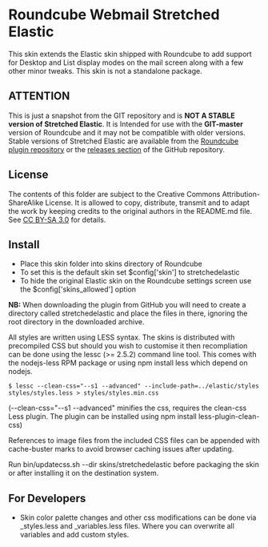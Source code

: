 Roundcube Webmail Stretched Elastic
===================================
This skin extends the Elastic skin shipped with Roundcube to add support for
Desktop and List display modes on the mail screen along with a few other
minor tweaks. This skin is not a standalone package.

ATTENTION
---------
This is just a snapshot from the GIT repository and is **NOT A STABLE version
of Stretched Elastic**. It is Intended for use with the **GIT-master** version
of Roundcube and it may not be compatible with older versions. Stable versions
of Stretched Elastic are available from the [Roundcube plugin repository][rcplugrepo]
or the [releases section][releases] of the GitHub repository.

License
-------
The contents of this folder are subject to the Creative Commons
Attribution-ShareAlike License. It is allowed to copy, distribute,
transmit and to adapt the work by keeping credits to the original
authors in the README.md file. See [CC BY-SA 3.0][ccv3] for details.

Install
-------
* Place this skin folder into skins directory of Roundcube
* To set this is the default skin set $config['skin'] to stretchedelastic
* To hide the original Elastic skin on the Roundcube settings screen use the
$config['skins_allowed'] option

**NB:** When downloading the plugin from GitHub you will need to create a
directory called stretchedelastic and place the files in there, ignoring the
root directory in the downloaded archive.

All styles are written using LESS syntax. The skins is distributed with
precompiled CSS but should you wish to customise it then recompliation can be
done using the lessc (>= 2.5.2) command line tool. This comes with the
nodejs-less RPM package or using npm install less which depend on nodejs.

    $ lessc --clean-css="--s1 --advanced" --include-path=../elastic/styles styles/styles.less > styles/styles.min.css

(--clean-css="--s1 --advanced" minifies the css, requires the clean-css Less
plugin. The plugin can be installed using npm install less-plugin-clean-css)

References to image files from the included CSS files can be appended with
cache-buster marks to avoid browser caching issues after updating.

Run bin/updatecss.sh --dir skins/stretchedelastic before packaging the skin or
after installing it on the destination system.

For Developers
--------------
- Skin color palette changes and other css modifications can be done
  via _styles.less and _variables.less files. Where you can overwrite all
  variables and add custom styles.

[rcplugrepo]: https://plugins.roundcube.net/#/packages/johndoh/stretchedelastic
[releases]: https://github.com/johndoh/roundcube-stretchedelastic/releases
[ccv3]: https://creativecommons.org/licenses/by-sa/3.0/